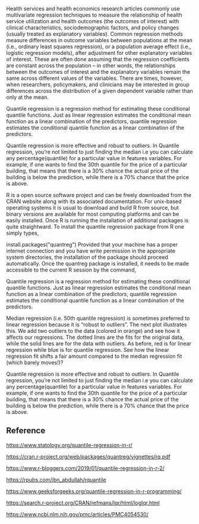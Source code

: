 Health services and health economics research articles commonly use multivariate regression techniques to measure the relationship of health service utilization and health outcomes (the outcomes of interest) with clinical characteristics, sociodemographic factors, and policy changes (usually treated as explanatory variables). Common regression methods measure differences in outcome variables between populations at the mean (i.e., ordinary least squares regression), or a population average effect (i.e., logistic regression models), after adjustment for other explanatory variables of interest. These are often done assuming that the regression coefficients are constant across the population – in other words, the relationships between the outcomes of interest and the explanatory variables remain the same across different values of the variables. There are times, however, when researchers, policymakers, and clinicians may be interested in group differences across the distribution of a given dependent variable rather than only at the mean.


Quantile regression is a regression method for estimating these conditional quantile functions. Just as linear regression estimates the conditional mean function as a linear combination of the predictors, quantile regression estimates the conditional quantile function as a linear combination of the predictors.

Quantile regression is more effective and robust to outliers. In Quantile regression, you’re not limited to just finding the median i.e you can calculate any percentage(quantile) for a particular value in features variables. For example, if one wants to find the 30th quantile for the price of a particular building, that means that there is a 30% chance the actual price of the building is below the prediction, while there is a 70% chance that the price is above.

R is a open source software project and can be freely downloaded from the CRAN website along with its associated documentation. For unix-based operating systems it is usual to download and build R from source, but binary versions are available for most computing platforms and can be easily installed. Once R is running the installation of additional packages is quite straightward. To install the quantile regression package from R one simply types, 

install.packages("quantreg") Provided that your machine has a proper internet connection and you have write permission in the appropriate system directories, the installation of the package should proceed automatically. Once the quantreg package is installed, it needs to be made accessible to the current R session by the command,

Quantile regression is a regression method for estimating these conditional quantile functions. Just as linear regression estimates the conditional mean function as a linear combination of the predictors, quantile regression estimates the conditional quantile function as a linear combination of the predictors.

Median regression (i.e. 50th quantile regression) is sometimes preferred to linear regression because it is “robust to outliers”. The next plot illustrates this. We add two outliers to the data (colored in orange) and see how it affects our regressions. The dotted lines are the fits for the original data, while the solid lines are for the data with outliers. As before, red is for linear regression while blue is for quantile regression. See how the linear regression fit shifts a fair amount compared to the median regression fit (which barely moves!)?

Quantile regression is more effective and robust to outliers. In Quantile regression, you’re not limited to just finding the median i.e you can calculate any percentage(quantile) for a particular value in features variables. For example, if one wants to find the 30th quantile for the price of a particular building, that means that there is a 30% chance the actual price of the building is below the prediction, while there is a 70% chance that the price is above.

## Reference

https://www.statology.org/quantile-regression-in-r/

https://cran.r-project.org/web/packages/quantreg/vignettes/rq.pdf

https://www.r-bloggers.com/2019/01/quantile-regression-in-r-2/

https://rpubs.com/ibn_abdullah/rquantile

https://www.geeksforgeeks.org/quantile-regression-in-r-programming/

https://search.r-project.org/CRAN/refmans/lqr/html/loglqr.html

https://www.ncbi.nlm.nih.gov/pmc/articles/PMC4054530/
